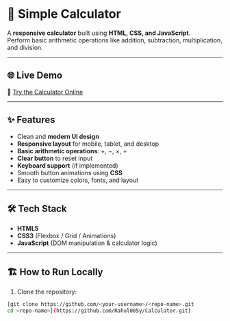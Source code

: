 # 🧮 Simple Calculator

A **responsive calculator** built using **HTML, CSS, and JavaScript**.  
Perform basic arithmetic operations like addition, subtraction, multiplication, and division.

---

## 🌐 Live Demo
🔗 [Try the Calculator Online]( https://rahul005y.github.io/Calculator/)  


---

## ✨ Features
- Clean and **modern UI design**  
- **Responsive layout** for mobile, tablet, and desktop  
- **Basic arithmetic operations**: +, −, ×, ÷  
- **Clear button** to reset input  
- **Keyboard support** (if implemented)  
- Smooth button animations using **CSS**  
- Easy to customize colors, fonts, and layout

---

## 🛠️ Tech Stack
- **HTML5**  
- **CSS3** (Flexbox / Grid / Animations)  
- **JavaScript** (DOM manipulation & calculator logic)  

---

## 🏗️ How to Run Locally
1. Clone the repository:
```bash
[git clone https://github.com/<your-username>/<repo-name>.git
cd <repo-name>](https://github.com/Rahul005y/Calculator.git)

